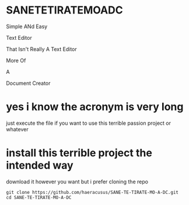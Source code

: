 # SANETETIRATEMOADC
Simple
ANd
Easy

Text
Editor

That
Isn't
Really
A
Text
Editor

More
Of

A

Document
Creator

# yes i know the acronym is very long
just execute the file if you want to use this terrible passion project or whatever

# install this terrible project the intended way
download it however you want but i prefer cloning the repo
```
git clone https://github.com/haeracusus/SANE-TE-TIRATE-MO-A-DC.git
cd SANE-TE-TIRATE-MO-A-DC
```
